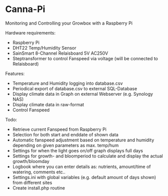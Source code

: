 # Canna-Pi

Monitoring and Controlling your Growbox with a Raspberry Pi

Hardware requirements:

- Raspberry Pi
- DHT22 Temp/Humidity Sensor
- SainSmart 8-Channel Relaisboard 5V AC250V
- Steptransformer to control Fanspeed via voltage (will be connected to Relaisboard)

Features:
  - Temperature and Humidity logging into database.csv
  - Periodical export of database.csv to external SQL-Database
  - Display climate data in Graph on external Webserver (e.g. Synology NAS)
  - Display climate data in raw-format
  - Control Fanspeed

Todo:
  - Retrieve current Fanspeed from Raspberry Pi
  - Selection for both start and enddate of shown data
  - Automatic fanspeed adjustment based on temperature and humidity depending on given parameters as max. temp/hum
  - Settings for when the light goes on/off graph displays full days
  - Settings for growth- and bloomperiod to calculate and display the actual growth/bloomday 
  - Logbook where you can enter details as: nutrients, amount/time of watering, comments etc..
  - Settings.ini with global variables (e.g. default amount of days shown) from different sites
  - Create install.php routine 
